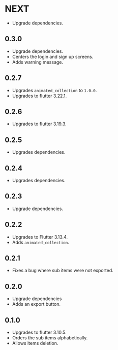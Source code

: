 # NEXT

- Upgrade dependencies.

## 0.3.0

- Upgrade dependencies.
- Centers the login and sign up screens.
- Adds warning message.

## 0.2.7

- Upgrades `animated_collection` to `1.0.0`.
- Upgrades to flutter 3.22.1.

## 0.2.6

- Upgrades to flutter 3.19.3.

## 0.2.5

- Upgrades dependencies.

## 0.2.4

- Upgrades dependencies.

## 0.2.3

- Upgrade dependencies.

## 0.2.2

- Upgrades to Flutter 3.13.4.
- Adds `animated_collection`.

## 0.2.1

- Fixes a bug where sub items were not exported.

## 0.2.0

- Upgrade dependencies
- Adds an export button.

## 0.1.0

- Upgrades to flutter 3.10.5.
- Orders the sub items alphabetically.
- Allows items deletion.
